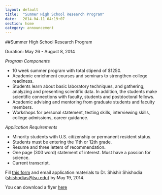 ```yaml
---
layout: default
title:  "Summer High School Research Program"
date:   2014-04-11 04:19:07
section: home
category: announcement
---
```


##Summer High School Research Program

Duration: May 26 - August 8, 2014

*Program Components*

- 10 week summer program with total stipend of $1250.
- Academic enrichment courses and seminars to strengthen college readiness.
- Students learn about basic laboratory techniques, and gathering, analyzing and presenting scientific data. In addition, the students make scientific connections with faculty, students and postdoctoral fellows.
- Academic advising and mentoring from graduate students and faculty members.
- Workshops for personal statement, testing skills, interviewing skills, college admissions, career guidance.

*Application Requirements*

- Minority students with U.S. citizenship or permanent resident status.
- Students must be entering the 11th or 12th grade.
- Resume and three letters of recommendation.
- One page (300 word) statement of interest. Must have a passion for science.
- Current transcript.


Fill [this form](/pages/apply-SHSRP.html) and
email application materials to Dr. Shishir Shishodia 
(<shishodias@tsu.edu>) by May 19, 2014. 

You can download a flyer [here](/documents/SHSRP.pdf)


